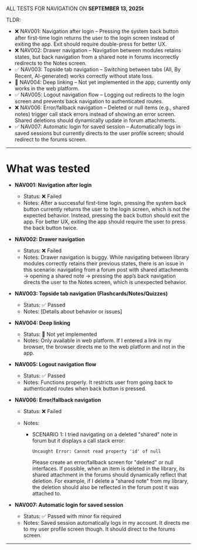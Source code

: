 ALL TESTS FOR NAVIGATION ON **SEPTEMBER 13, 2025t**

TLDR:

- ❌ NAV001: Navigation after login – Pressing the system back button after first-time login returns the user to the login screen instead of exiting the app. Exit should require double-press for better UX.
- ❌ NAV002: Drawer navigation – Navigation between modules retains states, but back navigation from a shared note in forums incorrectly redirects to the Notes screen.
- ✅ NAV003: Topside tab navigation – Switching between tabs (All, By Recent, AI-generated) works correctly without state loss.
- 🚧 NAV004: Deep linking – Not yet implemented in the app; currently only works in the web platform.
- ✅ NAV005: Logout navigation flow – Logging out redirects to the login screen and prevents back navigation to authenticated routes.
- ❌ NAV006: Error/fallback navigation – Deleted or null items (e.g., shared notes) trigger call stack errors instead of showing an error screen. Shared deletions should dynamically update in forum attachments.
- ✅ NAV007: Automatic login for saved session – Automatically logs in saved sessions but currently directs to the user profile screen; should redirect to the forums screen.

---

# What was tested

- **NAV001: Navigation after login**

  - Status: ❌ Failed
  - Notes: After a successful first-time login, pressing the system back button currently returns the user to the login screen, which is not the expected behavior. Instead, pressing the back button should exit the app. For better UX, exiting the app should require the user to press the back button twice.

- **NAV002: Drawer navigation**

  - Status: ❌ Failed
  - Notes: Drawer navigation is buggy. While navigating between library modules correctly retains their previous states, there is an issue in this scenario: navigating from a forum post with shared attachments → opening a shared note → pressing the app’s back navigation directs the user to the Notes screen, which is unexpected behavior.

- **NAV003: Topside tab navigation (Flashcards/Notes/Quizzes)**

  - Status: ✅ Passed
  - Notes: [Details about behavior or issues]

- **NAV004: Deep linking**

  - Status: 🚧 Not yet implemented
  - Notes: Only available in web platform. If I entered a link in my browser, the browser directs me to the web platform and not in the app.

- **NAV005: Logout navigation flow**

  - Status: ✅ Passed
  - Notes: Functions properly. It restricts user from going back to authenticated routes when back button is pressed.

- **NAV006: Error/fallback navigation**

  - Status: ❌ Failed
  - Notes:

    - SCENARIO 1: I tried navigating on a deleted "shared" note in forum but it displays a call stack error:

      ```
      Uncaught Error: Cannot read property 'id' of null
      ```

      Please create an error/fallback screen for "deleted" or null interfaces. If possible, when an item is deleted in the library, its shared attachment in the forums should dynamically reflect that deletion. For example, if I delete a "shared note" from my library, the deletion should also be reflected in the forum post it was attached to.

- **NAV007: Automatic login for saved session**
  - Status: ✅ Passed with minor fix required
  - Notes: Saved session automatically logs in my account. It directs me to my user profile screen though. It should direct to the forums screen.

---

<!-- THIS IS THE FIRST LOGGED ITERATION -->

<!-- # Comparison with last iteration (`[last-iteration-file].md`)

- **NAV001 (Navigation after login)** – [Summary of changes vs last iteration]

- **NAV002 (Drawer navigation)** – [Summary of changes vs last iteration]
- **NAV003 (Topside tab navigation)** – [Summary of changes vs last iteration]
- **NAV004 (Deep linking)** – [Summary of changes vs last iteration]
- **NAV005 (Logout navigation flow)** – [Summary of changes vs last iteration]
- **NAV006 (Forward navigation state)** – [Summary of changes vs last iteration]
- **NAV007 (Error/fallback navigation)** – [Summary of changes vs last iteration]
- **NAV008 (Automatic login for saved session)** – [summary here] -->
